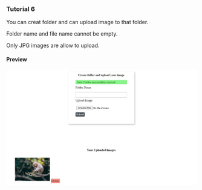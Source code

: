 <h3>Tutorial 6</h3>

<p>You can creat folder and can upload image to that folder.</p>
<p>Folder name and file name cannot be empty.</p>
<p>Only JPG images are allow to upload.</p>

<h4>Preview</h4>
<img src="preview/img_tuto_6.JPG" alt="Preview">
